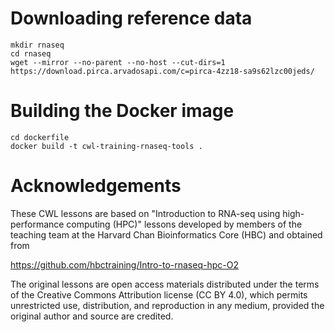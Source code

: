 
# Downloading reference data

```
mkdir rnaseq
cd rnaseq
wget --mirror --no-parent --no-host --cut-dirs=1 https://download.pirca.arvadosapi.com/c=pirca-4zz18-sa9s62lzc00jeds/
```

# Building the Docker image

```
cd dockerfile
docker build -t cwl-training-rnaseq-tools .
```

# Acknowledgements

These CWL lessons are based on "Introduction to RNA-seq using
high-performance computing (HPC)" lessons developed by members of the
teaching team at the Harvard Chan Bioinformatics Core (HBC) and
obtained from

https://github.com/hbctraining/Intro-to-rnaseq-hpc-O2

The original lessons are open access materials distributed under the
terms of the Creative Commons Attribution license (CC BY 4.0), which
permits unrestricted use, distribution, and reproduction in any
medium, provided the original author and source are credited.
